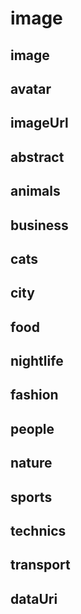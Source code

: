 # image

## image

## avatar

## imageUrl

## abstract

## animals

## business

## cats

## city

## food

## nightlife

## fashion

## people

## nature

## sports

## technics

## transport

## dataUri